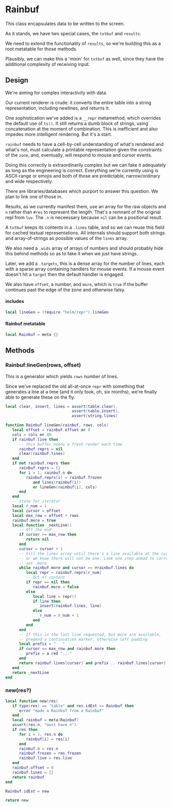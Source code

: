 # Rainbuf


This class encapsulates data to be written to the screen.


As it stands, we have two special cases, the ``txtbuf`` and ``results``.


We need to extend the functionality of ``results``, so we're building this as a
root metatable for those methods.


Plausibly, we can make this a 'mixin' for ``txtbuf`` as well, since they have
the additional complexity of receiving input.


## Design

We're aiming for complex interactivity with data.


Our current renderer is crude: it converts the entire table into a string
representation, including newlines, and returns it.


One sophistication we've added is a ``__repr`` metamethod, which overrides the
default use of ``ts()``.  It still returns a dumb block of strings, using
concatenation at the moment of combination.  This is inefficient and also
impedes more intelligent rendering.  But it's a start.


``rainbuf`` needs to have a cell-by-cell understanding of what's rendered and
what's not, must calculate a printable representation given the constraints of
the ``zone``, and, eventually, will respond to mouse and cursor events.


Doing this correctly is extraordinarily complex but we can fake it adequately
as long as the engineering is correct.  Everything we're currently using is
ASCII-range or emojis and both of those are predictable, narrow/ordinary and
wide respectively.


There are libraries/databases which purport to answer this question.  We plan
to link one of those in.


Results, as we currently manifest them, use an array for the raw objects and
``n`` rather than ``#res`` to represent the length.  That's a remnant of the
original repl from ``luv``.  The ``.n`` is neceessary because ``nil`` can be a
positional result.


A ``txtbuf`` keeps its contents in a ``.lines`` table, and so we can reuse this
field for cached textual representations.  All internals should support both
strings and array-of-strings as possible values of the ``lines`` array.


We also need a ``.wids`` array of arrays of numbers and should probably hide
this behind methods so as to fake it when we just have strings.


Later, we add a ``.targets``, this is a dense array for the number of lines,
each with a sparse array containing handlers for mouse events.  If a mouse
event doesn't hit a ``target`` then the default handler is engaged.


We also have ``offset``, a number, and ``more``, which is ``true`` if the buffer
continues past the edge of the zone and otherwise falsy.

#### includes

```lua
local lineGen = (require "helm/repr").lineGen
```
#### Rainbuf metatable

```lua
local Rainbuf = meta {}
```
## Methods


### Rainbuf:lineGen(rows, offset)

This is a generator which yields ``rows`` number of lines.


Since we've replaced the old all-at-once ``repr`` with something that generates
a line at a time (and it only took, oh, six months), we're finally able to
generate these on the fly.

```lua
local clear, insert, lines = assert(table.clear),
                             assert(table.insert),
                             assert(string.lines)

function Rainbuf.lineGen(rainbuf, rows, cols)
   local offset = rainbuf.offset or 0
   cols = cols or 80
   if rainbuf.live then
      -- this buffer needs a fresh render each time
      rainbuf.reprs = nil
      clear(rainbuf.lines)
   end
   if not rainbuf.reprs then
      rainbuf.reprs = {}
      for i = 1, rainbuf.n do
         rainbuf.reprs[i] = rainbuf.frozen
            and lines(rainbuf[i])
            or lineGen(rainbuf[i], cols)
      end
   end
   -- state for iterator
   local r_num = 1
   local cursor = offset
   local max_row = offset + rows
   rainbuf.more = true
   local function _nextLine()
      -- Off the end
      if cursor >= max_row then
         return nil
      end
      cursor = cursor + 1
      -- Fill the lines array until there's a line available at the cursor,
      -- or we know there will not be one. Look one step ahead to correctly
      -- set .more
      while rainbuf.more and cursor >= #rainbuf.lines do
         local repr = rainbuf.reprs[r_num]
         -- Out of content
         if repr == nil then
            rainbuf.more = false
         else
            local line = repr()
            if line then
               insert(rainbuf.lines, line)
            else
               r_num = r_num + 1
            end
         end
      end
      -- If this is the last line requested, but more are available,
      -- prepend a continuation marker, otherwise left padding
      local prefix = "   "
      if cursor == max_row and rainbuf.more then
         prefix = a.red "..."
      end
      return rainbuf.lines[cursor] and prefix .. rainbuf.lines[cursor]
   end
   return _nextLine
end
```
### new(res?)

```lua
local function new(res)
   if type(res) == "table" and res.idEst == Rainbuf then
      error "made a Rainbuf from a Rainbuf"
   end
   local rainbuf = meta(Rainbuf)
   assert(res.n, "must have n")
   if res then
      for i = 1, res.n do
         rainbuf[i] = res[i]
      end
      rainbuf.n = res.n
      rainbuf.frozen = res.frozen
      rainbuf.live = res.live
   end
   rainbuf.offset = 0
   rainbuf.lines = {}
   return rainbuf
end

Rainbuf.idEst = new

return new
```
